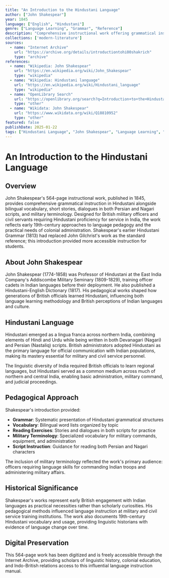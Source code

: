 ```yaml
---
title: "An Introduction to the Hindustani Language"
author: ["John Shakespear"]
year: 1845
language: ["English", "Hindustani"]
genre: ["Language Learning", "Grammar", "Reference"]
description: "Comprehensive instructional work offering grammatical instruction alongside bilingual vocabulary entries. Includes short stories and dialogues in Persian and Nagari characters, plus military terminology presented in both Nagari script and English transliteration."
collections: ['modern-literature']
sources:
  - name: "Internet Archive"
    url: "https://archive.org/details/introductiontohi00shakrich"
    type: "archive"
references:
  - name: "Wikipedia: John Shakespear"
    url: "https://en.wikipedia.org/wiki/John_Shakespear"
    type: "wikipedia"
  - name: "Wikipedia: Hindustani language"
    url: "https://en.wikipedia.org/wiki/Hindustani_language"
    type: "wikipedia"
  - name: "OpenLibrary Search"
    url: "https://openlibrary.org/search?q=Introduction+to+the+Hindustani+Language+John+Shakespear"
    type: "other"
  - name: "Wikidata: John Shakespear"
    url: "https://www.wikidata.org/wiki/Q18810952"
    type: "other"
featured: false
publishDate: 2025-01-22
tags: ["Hindustani Language", "John Shakespear", "Language Learning", "19th Century", "Grammar", "Hindi-Urdu", "Colonial India", "Language Instruction", "Military Terminology", "Persian Script"]
---
```


# An Introduction to the Hindustani Language

## Overview

John Shakespear's 564-page instructional work, published in 1845, provides comprehensive grammatical instruction in Hindustani alongside bilingual vocabulary, short stories, dialogues in both Persian and Nagari scripts, and military terminology. Designed for British military officers and civil servants requiring Hindustani proficiency for service in India, the work reflects early 19th-century approaches to language pedagogy and the practical needs of colonial administration. Shakespear's earlier Hindustani Grammar (1813) had replaced John Gilchrist's work as the standard reference; this introduction provided more accessible instruction for students.

## About John Shakespear

John Shakespear (1774-1858) was Professor of Hindustani at the East India Company's Addiscombe Military Seminary (1809-1829), training officer cadets in Indian languages before their deployment. He also published a Hindustani-English Dictionary (1817). His pedagogical works shaped how generations of British officials learned Hindustani, influencing both language learning methodology and British perceptions of Indian languages and culture.

## Hindustani Language

Hindustani emerged as a lingua franca across northern India, combining elements of Hindi and Urdu while being written in both Devanagari (Nagari) and Persian (Nastaliq) scripts. British administrators adopted Hindustani as the primary language for official communication with Indian populations, making its mastery essential for military and civil service personnel.

The linguistic diversity of India required British officials to learn regional languages, but Hindustani served as a common medium across much of northern and central India, enabling basic administration, military command, and judicial proceedings.

## Pedagogical Approach

Shakespear's introduction provided:
- **Grammar**: Systematic presentation of Hindustani grammatical structures
- **Vocabulary**: Bilingual word lists organized by topic
- **Reading Exercises**: Stories and dialogues in both scripts for practice
- **Military Terminology**: Specialized vocabulary for military commands, equipment, and administration
- **Script Instruction**: Guidance for reading both Persian and Nagari characters

The inclusion of military terminology reflected the work's primary audience: officers requiring language skills for commanding Indian troops and administering military affairs.

## Historical Significance

Shakespear's works represent early British engagement with Indian languages as practical necessities rather than scholarly curiosities. His pedagogical methods influenced language instruction at military and civil service training institutions. The work also documents 19th-century Hindustani vocabulary and usage, providing linguistic historians with evidence of language change over time.

## Digital Preservation

This 564-page work has been digitized and is freely accessible through the Internet Archive, providing scholars of linguistic history, colonial education, and Indo-British relations access to this influential language instruction manual.
